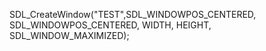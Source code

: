 SDL_CreateWindow("TEST",SDL_WINDOWPOS_CENTERED,
                                          SDL_WINDOWPOS_CENTERED,
                                          WIDTH, HEIGHT, SDL_WINDOW_MAXIMIZED);